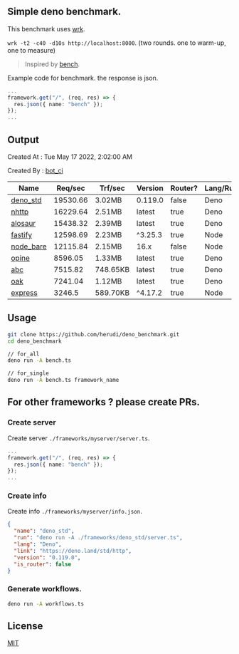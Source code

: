 ## Simple deno benchmark.
This benchmark uses [wrk](https://github.com/wg/wrk).

`wrk -t2 -c40 -d10s http://localhost:8000`. (two rounds. one to warm-up, one to measure)

> Inspired by [bench](https://github.com/denosaurs/bench).

Example code for benchmark. the response is json.
```ts
...
framework.get("/", (req, res) => {
  res.json({ name: "bench" });
});
...
```

## Output
Created At : Tue May 17 2022, 2:02:00 AM

Created By : [bot_ci](https://github.com/herudi/deno_benchmarks/commits?author=github-actions%5Bbot%5D)

|Name|Req/sec|Trf/sec|Version|Router?|Lang/Runtime|
|----|----|----|----|----|----|
|[deno_std](https://deno.land/std/http)|19530.66|3.02MB|0.119.0|false|Deno|
|[nhttp](https://github.com/nhttp/nhttp)|16229.64|2.51MB|latest|true|Deno|
|[alosaur](https://github.com/alosaur/alosaur)|15438.32|2.39MB|latest|true|Deno|
|[fastify](https://github.com/fastify/fastify)|12598.69|2.23MB|^3.25.3|true|Node|
|[node_bare](https://nodejs.org)|12115.84|2.15MB|16.x|false|Node|
|[opine](https://github.com/cmorten/opine)|8596.05|1.33MB|latest|true|Deno|
|[abc](https://deno.land/x/abc)|7515.82|748.65KB|latest|true|Deno|
|[oak](https://github.com/oakserver/oak)|7241.04|1.12MB|latest|true|Deno|
|[express](https://github.com/expressjs/express)|3246.5|589.70KB|^4.17.2|true|Node|


## Usage
```bash
git clone https://github.com/herudi/deno_benchmark.git
cd deno_benchmark

// for_all
deno run -A bench.ts

// for_single
deno run -A bench.ts framework_name
```
## For other frameworks ? please create PRs.
### Create server
Create server `./frameworks/myserver/server.ts`.
```ts
...
framework.get("/", (req, res) => {
  res.json({ name: "bench" });
});
...
```
### Create info
Create info `./frameworks/myserver/info.json`.
```json
{
  "name": "deno_std",
  "run": "deno run -A ./frameworks/deno_std/server.ts",
  "lang": "Deno",
  "link": "https://deno.land/std/http",
  "version": "0.119.0",
  "is_router": false
}
```
### Generate workflows.
```bash
deno run -A workflows.ts
```
## License

[MIT](LICENSE)

